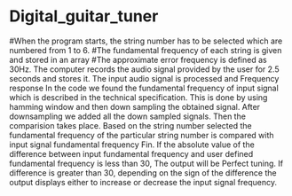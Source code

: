 # Digital_guitar_tuner
#When the program starts, the string number has to be selected which are
numbered from 1 to 6.
#The fundamental frequency of each string is given and stored in an array
#The approximate error frequency is defined as 30Hz.
The computer records the audio signal provided by the user for 2.5 seconds and
stores it.
The input audio signal is processed and Frequency response
In the code we found the fundamental frequency of input signal which is
described in the technical specification.
This is done by using hamming window and then down sampling the obtained
signal. After downsampling we added all the down sampled signals. Then the
comparision takes place.
Based on the string number selected the fundamental frequency of the particular
string number is compared with input signal fundamental frequency Fin. 
If the absolute value of the difference between input fundamental frequency and user
defined fundamental frequency is less than 30, The output will be Perfect tuning.
If difference is greater than 30, depending on the sign of the difference the output
displays either to increase or decrease the input signal frequency.
